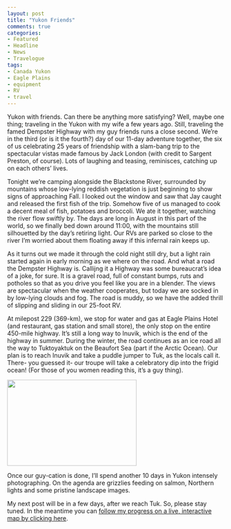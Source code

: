 ```yaml
---
layout: post
title: "Yukon Friends"
comments: true
categories:
- Featured
- Headline
- News
- Travelogue
tags:
- Canada Yukon
- Eagle Plains
- equipment
- RV
- travel
---
```

Yukon with friends. Can there be anything more satisfying? Well, maybe one thing; traveling in the Yukon with my wife a few years ago. Still, traveling the famed Dempster Highway with my guy friends runs a close second. We’re in the third (or is it the fourth?) day of our 11-day adventure together, the six of us celebrating 25 years of friendship with a slam-bang trip to the spectacular vistas made famous by Jack London (with credit to Sargent Preston, of course). Lots of laughing and teasing, reminisces, catching up on each others’ lives.

Tonight we’re camping alongside the Blackstone River, surrounded by mountains whose low-lying reddish vegetation is just beginning to show signs of approaching Fall. I looked out the window and saw that Jay caught and released the first fish of the trip. Somehow five of us managed to cook a decent meal of fish, potatoes and broccoli. We ate it together, watching the river flow swiftly by. The days are long in August in this part of the world, so we finally bed down around 11:00, with the mountains still silhouetted by the day’s retiring light. Our RVs are parked so close to the river I’m worried about them floating away if this infernal rain keeps up.

As it turns out we made it through the cold night still dry, but a light rain started again in early morning as we where on the road. And what a road the Dempster Highway is. Callijng it a Highway was some bureaucrat’s idea of a joke, for sure. It is a gravel road, full of constant bumps, ruts and potholes so that as you drive you feel like you are in a blender. The views are spectacular when the weather cooperates, but today we are socked in by low-lying clouds and fog. The road is muddy, so we have the added thrill of slipping and sliding in our 25-foot RV.

At milepost 229 (369-km), we stop for water and gas at Eagle Plains Hotel (and restaurant, gas station and small store), the only stop on the entire 450-mile highway. It’s still a long way to Inuvik, which is the end of the highway in summer. During the winter, the road continues as an ice road all the way to Tuktoyaktuk on the Beaufort Sea (part if the Arctic Ocean). Our plan is to reach Inuvik and take a puddle jumper to Tuk, as the locals call it. There- you guessed it- our troupe will take a celebratory dip into the frigid ocean! (For those of you women reading this, it’s a guy thing).

<a href="http://blog.lesterpickerphoto.com/wp-content/uploads/2011/08/LAP13002.jpg"><img class="size-medium wp-image-1414" title="_LAP1300" src="http://blog.lesterpickerphoto.com/wp-content/uploads/2011/08/LAP13002-300x199.jpg" alt="" width="300" height="199" /></a>

Once our guy-cation is done, I’ll spend another 10 days in Yukon intensely photographing. On the agenda are grizzlies feeding on salmon, Northern lights and some pristine landscape images.

My next post will be in a few days, after we reach Tuk. So, please stay tuned.  In the meantime you can <a href="http://share.findmespot.com/shared/faces/viewspots.jsp?glId=0kZSlrkmUT5roDXDQ9VAGrsoTydOkgGEl">follow my progress on a live, interactive map by clicking here</a>.

<a href="http://share.findmespot.com/shared/faces/viewspots.jsp/glId=0kZSlrkmUT5roDXDQ9VAGrsoTydOkgGEl"></a>

<a href="http://share.findmespot.com/shared/faces/viewspots.jsp/glId=0kZSlrkmUT5roDXDQ9VAGrsoTydOkgGEl"></a>

<a href="http://share.findmespot.com/shared/faces/viewspots.jsp/glId=0kZSlrkmUT5roDXDQ9VAGrsoTydOkgGEl"> </a>

<a href="http://share.findmespot.com/shared/faces/viewspots.jsp/glId=0kZSlrkmUT5roDXDQ9VAGrsoTydOkgGEl"></a>